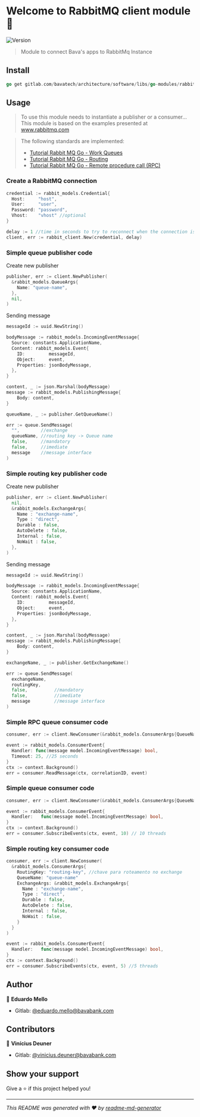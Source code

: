 # Welcome to RabbitMQ client module 👋

![Version](https://img.shields.io/badge/version-0.0.11-blue.svg?cacheSeconds=2592000)

> Module to connect Bava's apps to RabbitMq Instance

## Install

```go
go get gitlab.com/bavatech/architecture/software/libs/go-modules/rabbitmq-client.git
```

## Usage

> To use this module needs to instantiate a publisher or a consumer...
> This module is based on the examples presented at www.rabbitmq.com

> The following standards are implemented:
>
> - [Tutorial Rabbit MQ Go - Work Queues](https://www.rabbitmq.com/tutorials/tutorial-two-go.html)
> - [Tutorial Rabbit MQ Go - Routing](https://www.rabbitmq.com/tutorials/tutorial-four-go.html)
> - [Tutorial Rabbit MQ Go - Remote procedure call (RPC)](https://www.rabbitmq.com/tutorials/tutorial-six-go.html)

### Create a RabbitMQ connection

```go
credential := rabbit_models.Credential{
  Host:     "host",
  User:     "user",
  Password: "password",
  Vhost:    "vhost" //optional
}

delay := 1 //time in seconds to try to reconnect when the connection is broken
client, err := rabbit_client.New(credential, delay)
```

### Simple queue publisher code

Create new publisher

```go
publisher, err := client.NewPublisher(
  &rabbit_models.QueueArgs{
    Name: "queue-name",
  },
  nil,
)
```

Sending message

```go
messageId := uuid.NewString()

bodyMessage := rabbit_models.IncomingEventMessage{
  Source: constants.ApplicationName,
  Content: rabbit_models.Event{
    ID:         messageId,
    Object:     event,
    Properties: jsonBodyMessage,
  },
}

content, _ := json.Marshal(bodyMessage)
message := rabbit_models.PublishingMessage{
	Body: content,
}

queueName, _ := publisher.GetQueueName()

err := queue.SendMessage(
  "",        //exchange
  queueName, //routing key -> Queue name
  false,     //mandatory
  false,     //imediate
  message    //message interface
)
```

### Simple routing key publisher code

Create new publisher

```go
publisher, err := client.NewPublisher(
  nil,
  &rabbit_models.ExchangeArgs{
    Name : "exchange-name",
    Type : "direct",
    Durable : false,
    AutoDelete : false,
    Internal : false,
    NoWait : false,
  },
)
```

Sending message

```go
messageId := uuid.NewString()

bodyMessage := rabbit_models.IncomingEventMessage{
  Source: constants.ApplicationName,
  Content: rabbit_models.Event{
    ID:         messageId,
    Object:     event,
    Properties: jsonBodyMessage,
  },
}

content, _ := json.Marshal(bodyMessage)
message := rabbit_models.PublishingMessage{
	Body: content,
}

exchangeName, _ := publisher.GetExchangeName()

err := queue.SendMessage(
  exchangeName,
  routingKey,
  false,          //mandatory
  false,          //imediate
  message         //message interface
)
```

### Simple RPC queue consumer code

```go
consumer, err := client.NewConsumer(&rabbit_models.ConsumerArgs{QueueName: "queue-name"})

event := rabbit_models.ConsumerEvent{
  Handler: func(message model.IncomingEventMessage) bool,
  Timeout: 25, //25 seconds
}
ctx := context.Background()
err = consumer.ReadMessage(ctx, correlationID, event)
```

### Simple queue consumer code

```go
consumer, err := client.NewConsumer(&rabbit_models.ConsumerArgs{QueueName:"queue-name"})

event := rabbit_models.ConsumerEvent{
  Handler:   func(message model.IncomingEventMessage) bool,
}
ctx := context.Background()
err = consumer.SubscribeEvents(ctx, event, 10) // 10 threads
```

### Simple routing key consumer code

```go
consumer, err := client.NewConsumer(
  &rabbit_models.ConsumerArgs{
    RoutingKey: "routing-key", //chave para roteamento no exchange
    QueueName: "queue-name"
    ExchangeArgs: &rabbit_models.ExchangeArgs{
      Name : "exchange-name",
      Type : "direct",
      Durable : false,
      AutoDelete : false,
      Internal : false,
      NoWait : false,
    }
  }
)

event := rabbit_models.ConsumerEvent{
  Handler:   func(message model.IncomingEventMessage) bool,
}
ctx := context.Background()
err = consumer.SubscribeEvents(ctx, event, 5) //5 threads
```

## Author

👤 **Eduardo Mello**

- Gitlab: [@eduardo.mello@bavabank.com](https://gitlab.com/eduardo.mello)

## Contributors

👤 **Vinícius Deuner**

- Gitlab: [@vinicius.deuner@bavabank.com](https://gitlab.com/vinicius.deuner)

## Show your support

Give a ⭐️ if this project helped you!

---

_This README was generated with ❤️ by [readme-md-generator](https://github.com/kefranabg/readme-md-generator)_
